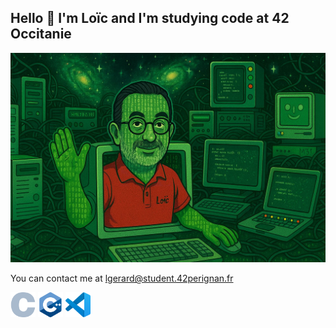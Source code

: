 ## Hello 🖖 I'm Loïc and I'm studying code at 42 Occitanie

![Image](./bin/LGE-GH.jpg)

You can contact me at lgerard@student.42perignan.fr

<img src="https://raw.githubusercontent.com/devicons/devicon/master/icons/c/c-original.svg" width="40" height="40"/>  <img src="https://raw.githubusercontent.com/devicons/devicon/master/icons/cplusplus/cplusplus-original.svg" width="40" height="40"/>   <img src="https://raw.githubusercontent.com/devicons/devicon/master/icons/vscode/vscode-original.svg" width="40" height="40"/>


